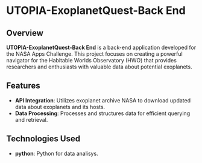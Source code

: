 # UTOPIA-ExoplanetQuest-Back End

## Overview

**UTOPIA-ExoplanetQuest-Back End** is a back-end application developed for the NASA Apps Challenge. This project focuses on creating a powerful navigator for the Habitable Worlds Observatory (HWO) that provides researchers and enthusiasts with valuable data about potential exoplanets.

## Features

- **API Integration**: Utilizes exoplanet archive NASA to download updated data about exoplanets and its hosts.
- **Data Processing**: Processes and structures data for efficient querying and retrieval.

## Technologies Used

- **python**: Python for data analisys.